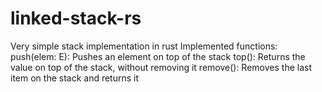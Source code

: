 # linked-stack-rs
Very simple stack implementation in rust
Implemented functions:
  push(elem: E): Pushes an element on top of the stack
  top(): Returns the value on top of the stack, without removing it
  remove(): Removes the last item on the stack and returns it
